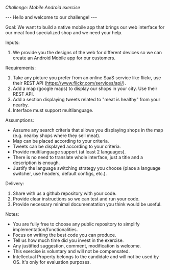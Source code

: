 *Challenge: Mobile Android exercise*

--- Hello and welcome to our challenge! ---

Goal: We want to build a native mobile app that brings our web interface for our meat food specialized shop and we need your help. 

Inputs:
1) We provide you the designs of the web for different devices so we can create an Android Mobile app for our customers.

Requirements:
1) Take any picture you prefer from an online SaaS service like flickr, use their REST API (https://www.flickr.com/services/api/).
2) Add a map (google maps) to display our shops in your city. Use their REST API.
3) Add a section displaying tweets related to "meat is healthy" from your nearby. 
4) Interface must support multilanguage.

Assumptions:
* Assume any search criteria that allows you displaying shops in the map (e.g. nearby shops where they sell meat).
* Map can be placed according to your criteria.
* Tweets can be displayed according to your criteria.
* Provide multilanguage support (at least 2 languages). 
* There is no need to translate whole interface, just a title and a description is enough.
* Justify the language switching strategy you choose (place a language switcher, use headers, default configs, etc.).

Delivery:
1) Share with us a github repository with your code.
2) Provide clear instructions so we can test and run your code.
3) Provide necessary minimal documenatation you think would be useful.

Notes: 
* You are fully free to choose any public repository to simplify implementation/functionalities.
* Focus on writing the best code you can produce. 
* Tell us how much time did you invest in the exercise. 
* Any justified suggestion, comment, modification is welcome.
* This exercise is voluntary and will not be compensated.
* Intellectual Property belongs to the candidate and will not be used by OS. It's only for evaluation purposes.